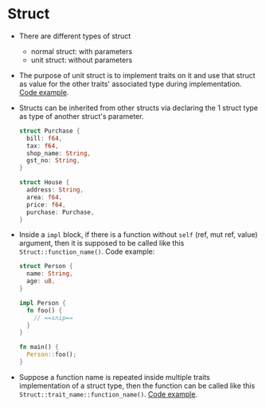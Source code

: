 # Struct

- There are different types of struct

  - normal struct: with parameters
  - unit struct: without parameters

- The purpose of unit struct is to implement traits on it and use that struct as value for the other traits' associated type during implementation. [Code example](./struct_11.rs).
- Structs can be inherited from other structs via declaring the 1 struct type as type of another struct's parameter.

  ```rust
  struct Purchase {
    bill: f64,
    tax: f64,
    shop_name: String,
    gst_no: String,
  }

  struct House {
    address: String,
    area: f64,
    price: f64,
    purchase: Purchase,
  }
  ```

- Inside a `impl` block, if there is a function without `self` (ref, mut ref, value) argument, then it is supposed to be called like this `Struct::function_name()`. Code example:

  ```rust
  struct Person {
    name: String,
    age: u8,
  }

  impl Person {
    fn foo() {
      // ==snip==
    }
  }

  fn main() {
    Person::foo();
  }
  ```

- Suppose a function name is repeated inside multiple traits implementation of a struct type, then the function can be called like this `Struct::trait_name::function_name()`. [Code example](./struct_10.rs).
